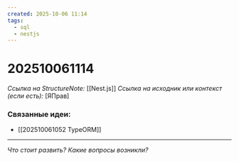 ```yaml
---
created: 2025-10-06 11:14
tags:
  - sql
  - nestjs
---
```

# 202510061114
*Ссылка на StructureNote:* [[Nest.js]]
*Ссылка на исходник или контекст (если есть):* [ЯПрав]

### Связанные идеи:
* [[202510061052 TypeORM]]
---

*Что стоит развить? Какие вопросы возникли?*